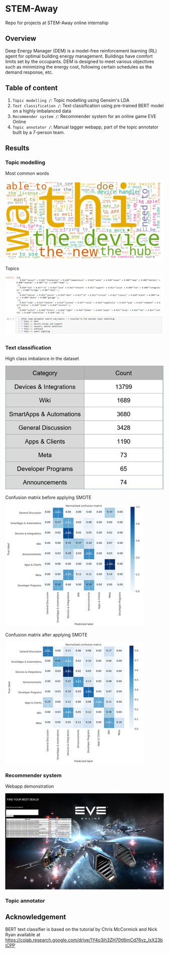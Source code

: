 # STEM-Away
Repo for projects at STEM-Away online internship
## Overview
Deep Energy Manager (DEM) is a model-free reinforcement learning (RL) agent for optimal building energy management. Buildings have comfort limits set by the occupants. DEM is designed to meet various objectives such as minimizing the energy cost, following certain schedules as the demand response, etc.
## Table of content
1. `Topic modelling /`: Topic modelling using Gensim's LDA
2. `Text classification /`: Text classification using pre-trained BERT model on a highly imbalanced data
3. `Recommender system /`: Recommender system for an online game EVE Online
4. `Topic annotator /`: Manual tagger webapp, part of the topic annotator built by a 7-person team.
## Results
### Topic modelling
Most common words

![alt text](https://github.com/ab5163/STEM-Away/blob/master/Topic%20modelling/Most%20common%20words.PNG)

Topics

![alt text](https://github.com/ab5163/STEM-Away/blob/master/Topic%20modelling/Topic%20modelling.PNG)

### Text classification
High class imbalance in the dataset

![alt text](https://github.com/ab5163/STEM-Away/blob/master/Text%20classification/Class%20imbalance.PNG)

Confusion matrix before applying SMOTE

![alt text](https://github.com/ab5163/STEM-Away/blob/master/Text%20classification/Before%20SMOTE.png)

Confusion matrix after applying SMOTE

![alt text](https://github.com/ab5163/STEM-Away/blob/master/Text%20classification/After%20SMOTE.png)

### Recommender system
Webapp demonstration

![alt text](https://github.com/ab5163/STEM-Away/blob/master/Recommender%20system/Eve%20screenshot.PNG)

### Topic annotator

## Acknowledgement
BERT text classifier is based on the tutorial by Chris McCormick and Nick Ryan available at https://colab.research.google.com/drive/1Y4o3jh3ZH70tl6mCd76vz_IxX23biCPP
